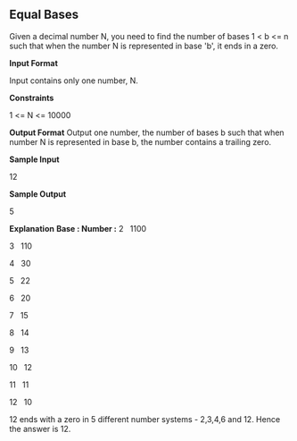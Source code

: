 ## Equal Bases
Given a decimal number N, you need to find the number of bases 1 < b <= n such that when the number N is represented in base 'b', it ends in a zero.

__Input Format__

Input contains only one number, N.

__Constraints__

1 <= N <= 10000

__Output Format__
Output one number, the number of bases b such that when number N is represented in base b, the number contains a trailing zero.

__Sample Input__

12

__Sample Output__

5

__Explanation__
__Base : Number :__
2 &nbsp; 1100

3 &nbsp; 110

4 &nbsp; 30

5 &nbsp; 22

6 &nbsp; 20

7 &nbsp; 15

8 &nbsp; 14

9 &nbsp; 13

10 &nbsp; 12

11 &nbsp; 11

12 &nbsp; 10

12 ends with a zero in 5 different number systems - 2,3,4,6 and 12. Hence the answer is 12.